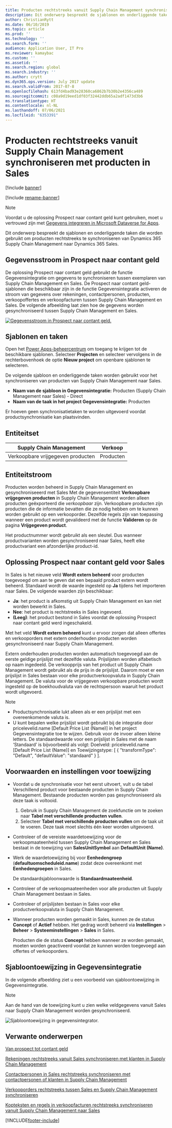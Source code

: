 ```yaml
---
title: Producten rechtstreeks vanuit Supply Chain Management synchroniseren met producten in Sales
description: Dit onderwerp bespreekt de sjablonen en onderliggende taken die worden gebruikt om producten te synchroniseren van Dynamics 365 Supply Chain Management naar Dynamics 365 Sales.
author: ChristianRytt
ms.date: 06/10/2019
ms.topic: article
ms.prod: ''
ms.technology: ''
ms.search.form: ''
audience: Application User, IT Pro
ms.reviewer: kamaybac
ms.custom: ''
ms.assetid: ''
ms.search.region: global
ms.search.industry: ''
ms.author: crytt
ms.dyn365.ops.version: July 2017 update
ms.search.validFrom: 2017-07-8
ms.openlocfilehash: 613fd4bad93e28360ca6862b7b30b2e4356ca489
ms.sourcegitcommit: c08a9d19eed1df03f32442ddb65a2adf1473d3b6
ms.translationtype: HT
ms.contentlocale: nl-NL
ms.lasthandoff: 07/06/2021
ms.locfileid: "6353391"
---
```

# <a name="synchronize-products-directly-from-supply-chain-management-to-products-in-sales"></a>Producten rechtstreeks vanuit Supply Chain Management synchroniseren met producten in Sales

[!include [banner](../includes/banner.md)]

[!include [rename-banner](~/includes/cc-data-platform-banner.md)]

> [!NOTE]
> Voordat u de oplossing Prospect naar contant geld kunt gebruiken, moet u vertrouwd zijn met [Gegevens integreren in Microsoft Dataverse for Apps](/powerapps/administrator/data-integrator).

Dit onderwerp bespreekt de sjablonen en onderliggende taken die worden gebruikt om producten rechtstreeks te synchroniseren van Dynamics 365 Supply Chain Management naar Dynamics 365 Sales.

## <a name="data-flow-in-prospect-to-cash"></a>Gegevensstroom in Prospect naar contant geld

De oplossing Prospect naar contant geld gebruikt de functie Gegevensintegratie om gegevens te synchroniseren tussen exemplaren van Supply Chain Management en Sales. De Prospect naar contant geld-sjablonen die beschikbaar zijn in de functie Gegevensintegratie activeren de stroom van gegevens over rekeningen, contactpersonen, producten, verkoopoffertes en verkoopfacturen tussen Supply Chain Management en Sales. De volgende afbeelding laat zien hoe de gegevens worden gesynchroniseerd tussen Supply Chain Management en Sales.

[![Gegevensstroom in Prospect naar contant geld.](./media/prospect-to-cash-data-flow.png)](./media/prospect-to-cash-data-flow.png)

## <a name="templates-and-tasks"></a>Sjablonen en taken

Open het [Power Apps-beheercentrum](https://admin.powerapps.com/dataintegration) om toegang te krijgen tot de beschikbare sjablonen. Selecteer **Projecten** en selecteer vervolgens in de rechterbovenhoek de optie **Nieuw project** om openbare sjablonen te selecteren.

De volgende sjabloon en onderliggende taken worden gebruikt voor het synchroniseren van producten van Supply Chain Management naar Sales.

- **Naam van de sjabloon in Gegevensintegratie:** Producten (Supply Chain Management naar Sales) - Direct
- **Naam van de taak in het project Gegevensintegratie:** Producten

Er hoeven geen synchronisatietaken te worden uitgevoerd voordat productsynchronisatie kan plaatsvinden.

## <a name="entity-set"></a>Entiteitset

| Supply Chain Management    | Verkoop    |
|----------------------------|----------|
| Verkoopbare vrijgegeven producten | Producten |

## <a name="entity-flow"></a>Entiteitstroom

Producten worden beheerd in Supply Chain Management en gesynchroniseeerd met Sales Met de gegevensentiteit **Verkoopbare vrijgegeven producten** in Supply Chain Management worden alleen producten geëxporteerd die *verkoopbaar* zijn. Verkoopbare producten zijn producten die de informatie bevatten die ze nodig hebben om te kunnen worden gebruikt op een verkooporder. Dezelfde regels zijn van toepassing wanneer een product wordt gevalideerd met de functie **Valideren** op de pagina **Vrijgegeven product**.

Het productnummer wordt gebruikt als een sleutel. Dus wanneer productvarianten worden gesynchroniseerd naar Sales, heeft elke productvariant een afzonderlijke product-id.

## <a name="prospect-to-cash-solution-for-sales"></a>Oplossing Prospect naar contant geld voor Sales

In Sales is het nieuwe veld **Wordt extern beheerd** voor producten toegevoegd om aan te geven dat een bepaald product extern wordt beheerd. Standaard wordt de waarde ingesteld op **Ja** tijdens het importeren naar Sales. De volgende waarden zijn beschikbaar:

- **Ja**: het product is afkomstig uit Supply Chain Management en kan niet worden bewerkt in Sales.
- **Nee**: het product is rechtstreeks in Sales ingevoerd.
- **(Leeg)**: het product bestond in Sales voordat de oplossing Prospect naar contant geld werd ingeschakeld.

Met het veld **Wordt extern beheerd** kunt u ervoor zorgen dat alleen offertes en verkooporders met extern onderhouden producten worden gesynchroniseerd naar Supply Chain Management.

Extern onderhouden producten worden automatisch toegevoegd aan de eerste geldige prijslijst met dezelfde valuta. Prijslijsten worden alfabetisch op naam ingedeeld. De verkoopprijs van het product uit Supply Chain Management wordt gebruikt als de prijs in de prijslijst. Daarom moet er een prijslijst in Sales bestaan voor elke productverkoopvaluta in Supply Chain Management. De valuta voor de vrijgegeven verkoopbare producten wordt ingesteld op de boekhoudvaluta van de rechtspersoon waaruit het product wordt uitgevoerd.

> [!NOTE]
> - Productsynchronisatie lukt alleen als er een prijslijst met een overeenkomende valuta is.
> - U kunt bepalen welke prijslijst wordt gebruikt bij de integratie door pricelevelid.name [Default Price List (Name)] in het project Gegevensintegratie toe te wijzen. Gebruik voor de invoer alleen kleine letters. De standaardwaarde voor een prijslijst in Sales met de naam ‘Standaard’ is bijvoorbeeld als volgt: Doelveld: pricelevelid.name [Default Price List (Name)] en Toewijzingstype: [ { "transformType": "Default", "defaultValue": "standaard" } ].

## <a name="preconditions-and-mapping-setup"></a>Voorwaarden en instellingen voor toewijzing

- Voordat u de synchronisatie voor het eerst uitvoert, vult u de tabel Verschillend product voor bestaande producten in Supply Chain Management. Bestaande producten worden pas gesynchroniseerd als deze taak is voltooid.

    1. Gebruik in Supply Chain Management de zoekfunctie om te zoeken naar **Tabel met verschillende producten vullen**.
    2. Selecteer **Tabel met verschillende producten vullen** om de taak uit te voeren. Deze taak moet slechts één keer worden uitgevoerd.

- Controleer of de vereiste waardetoewijzing voor de verkoopmaateenheid tussen Supply Chain Management en Sales bestaat in de toewijzing van **SalesUnitSymbol** aan **DefaultUnit (Name)**.
- Werk de waardetoewijzing bij voor **Eenhedengroep** (**defaultuomscheduleid.name**) zodat deze overeenkomt met **Eenhedengroepen** in Sales.

    De standaardsjabloonwaarde is **Standaardmaateenheid**.

- Controleer of de verkoopmaateenheden voor alle producten uit Supply Chain Management bestaan in Sales.
- Controleer of prijslijsten bestaan in Sales voor elke productverkoopvaluta in Supply Chain Management.
- Wanneer producten worden gemaakt in Sales, kunnen ze de status **Concept** of **Actief** hebben. Het gedrag wordt beheerd via **Instellingen** > **Beheer** > **Systeeminstellingen** > **Sales** in Sales.

    Producten die de status **Concept** hebben wanneer ze worden gemaakt, moeten worden geactiveerd voordat ze kunnen worden toegevoegd aan offertes of verkooporders.

## <a name="template-mapping-in-data-integration"></a>Sjabloontoewijzing in Gegevensintegratie

In de volgende afbeelding ziet u een voorbeeld van sjabloontoewijzing in Gegevensintegratie. 

> [!NOTE]
> Aan de hand van de toewijzing kunt u zien welke veldgegevens vanuit Sales naar Supply Chain Management worden gesynchroniseerd.

![Sjabloontoewijzing in gegevensintegrator.](./media/products-direct-template-mapping-data-integrator-1.png)


## <a name="related-topics"></a>Verwante onderwerpen

[Van prospect tot contant geld](prospect-to-cash.md)

[Rekeningen rechtstreeks vanuit Sales synchroniseren met klanten in Supply Chain Management](accounts-template-mapping-direct.md)

[Contactpersonen in Sales rechtstreeks synchroniseren met contactpersonen of klanten in Supply Chain Management](contacts-template-mapping-direct.md)

[Verkooporders rechtstreeks tussen Sales en Supply Chain Management synchroniseren](sales-order-template-mapping-direct-two-ways.md)

[Kopteksten en regels in verkoopfacturen rechtstreeks synchroniseren vanuit Supply Chain Management naar Sales](sales-invoice-template-mapping-direct.md)





[!INCLUDE[footer-include](../../includes/footer-banner.md)]